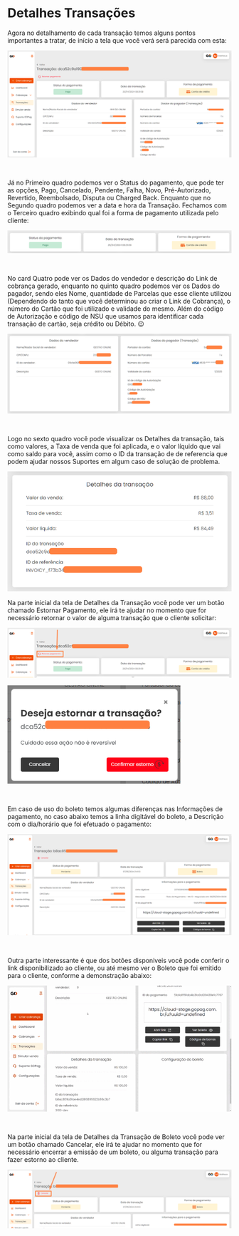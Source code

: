 # Detalhes Transações

<p>Agora no detalhamento de cada transação temos alguns pontos importantes a tratar, de início a tela que você verá será parecida com esta:</p>

![transacoes_menu_detalhe_transacao](/assets/prints/transacoes_menu_detalhe_transacao.png)

<br>

<p>Já no Primeiro quadro podemos ver o Status do pagamento, que pode ter as opções, Pago, Cancelado, Pendente, Falha, Novo, Pré-Autorizado, Revertido, Reembolsado, Disputa ou Charged Back. Enquanto que no Segundo quadro podemos ver a data e hora da Transação. Fechamos com o Terceiro quadro exibindo qual foi a forma de pagamento utilizada pelo cliente: </p>

![transacoes_menu_detalhe_transacao_cards_1_2_3](/assets/prints/transacoes_menu_detalhe_transacao_card_123.png)

<br>

<p>No card Quatro pode ver os Dados do vendedor e descrição do Link de cobrança gerado, enquanto no quinto quadro podemos ver os Dados do pagador, sendo eles Nome, quantidade de Parcelas que esse cliente utilizou (Dependendo do tanto que você determinou ao criar o Link de Cobrança), o número do Cartão que foi utilizado e validade do mesmo. Além do código de Autorização e código de NSU que usamos para identificar cada transação de cartão, seja crédito ou Débito. 😉</p>

![transacoes_menu_detalhe_transacao_cards_4_5](/assets/prints/transacoes_menu_detalhe_transacao_card_4_e_5.png)

<br>

<p>Logo no sexto quadro você pode visualizar os Detalhes da transação, tais como valores, a Taxa de venda que foi aplicada, e o valor líquido que vai como saldo para você, assim como o ID da transação de de referencia que podem ajudar nossos Suportes em algum caso de solução de problema.</p>

![transacoes_menu_detalhe_transacao_card_6](/assets/prints/transacoes_menu_detalhe_transacao_card_6.png)

<p>Na parte inicial da tela de Detalhes da Transação você pode ver um botão chamado Estornar Pagamento, ele irá te ajudar no momento que for necessário retornar o valor de alguma transação que o cliente solicitar:</p>

![transacoes_menu_detalhe_transacao_botao_estorno](/assets/prints/transacoes_menu_detalhe_transacao_btn_estorno.png)

![transacoes_menu_detalhe_transacao_botao_estorno_popup](/assets/prints/transacoes_menu_detalhe_transacao_btn_estorno_1.png)

<br>

<p>Em caso de uso do boleto temos algumas diferenças nas Informações de pagamento, no caso abaixo temos a linha digitável do boleto, a Descrição com o dia/horário que foi efetuado o pagamento:</p>

![transacoes_menu_detalhe_transacao_boleto](/assets/prints/transacoes_menu_detalhe_transacao_boleto.png)

<br>

<p>Outra parte interessante é que dos botões disponiveis você pode conferir o link disponibilizado ao cliente, ou até mesmo ver o Boleto que foi emitido para o cliente, conforme a demonstração abaixo:</p>

![transacoes_menu_detalhe_transacao_boleto_1](/assets/prints/transacoes_menu_detalhe_transacao_boleto_1.gif)

<br>

<p>Na parte inicial da tela de Detalhes da Transação de Boleto você pode ver um botão chamado Cancelar, ele irá te ajudar no momento que for necessário encerrar a emissão de um boleto, ou alguma transação para fazer estorno ao cliente.</p>

![transacoes_menu_detalhe_transacao_boleto_2](/assets/prints/transacoes_menu_detalhe_transacao_boleto_2.png)